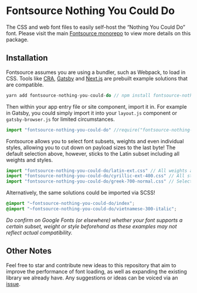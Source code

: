 # Fontsource Nothing You Could Do

The CSS and web font files to easily self-host the “Nothing You Could Do” font. Please visit the main [Fontsource monorepo](https://github.com/DecliningLotus/fontsource) to view more details on this package.

## Installation

Fontsource assumes you are using a bundler, such as Webpack, to load in CSS. Tools like [CRA](https://create-react-app.dev/), [Gatsby](https://www.gatsbyjs.org/) and [Next.js](https://nextjs.org/) are prebuilt example solutions that are compatible.

```javascript
yarn add fontsource-nothing-you-could-do // npm install fontsource-nothing-you-could-do
```

Then within your app entry file or site component, import it in. For example in Gatsby, you could simply import it into your `layout.js` component or `gatsby-browser.js` for limited circumstances.

```javascript
import "fontsource-nothing-you-could-do" //require("fontsource-nothing-you-could-do")
```

Fontsource allows you to select font subsets, weights and even individual styles, allowing you to cut down on payload sizes to the last byte! The default selection above, however, sticks to the Latin subset including all weights and styles.

```javascript
import "fontsource-nothing-you-could-do/latin-ext.css" // All weights and styles included.
import "fontsource-nothing-you-could-do/cyrillic-ext-400.css" // All styles included.
import "fontsource-nothing-you-could-do/greek-700-normal.css" // Select either normal or italic.
```

Alternatively, the same solutions could be imported via SCSS!

```scss
@import "~fontsource-nothing-you-could-do/index";
@import "~fontsource-nothing-you-could-do/vietnamese-300-italic";
```

_Do confirm on Google Fonts (or elsewhere) whether your font supports a certain subset, weight or style beforehand as these examples may not reflect actual compatibility._

## Other Notes

Feel free to star and contribute new ideas to this repository that aim to improve the performance of font loading, as well as expanding the existing library we already have. Any suggestions or ideas can be voiced via an [issue](https://github.com/DecliningLotus/fontsource/issues).

